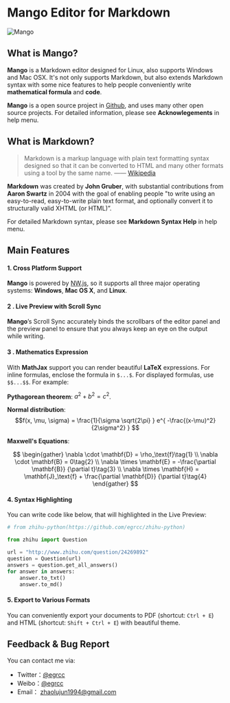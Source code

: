 
# Mango Editor for Markdown

![Mango](./../img/Mango1_256.png)

## What is Mango?

**Mango** is a Markdown editor designed for Linux, also supports Windows and Mac OSX. It's not only supports Markdown, but also extends Markdown syntax with some nice features to help people conveniently write **mathematical formula** and **code**.

**Mango** is a open source project in [Github](https://github.com/egrcc/Mango), and uses many other open source projects. For detailed information, please see **Acknowlegements** in help menu.   


## What is Markdown?

> Markdown is a markup language with plain text formatting syntax designed so that it can be converted to HTML and many other formats using a tool by the same name.    —— [Wikipedia](http://en.wikipedia.org/wiki/Markdown)

**Markdown** was created by **John Gruber**, with substantial contributions from **Aaron Swartz** in 2004 with the goal of enabling people "to write using an easy-to-read, easy-to-write plain text format, and optionally convert it to structurally valid XHTML (or HTML)”.

For detailed Markdown syntax, please see **Markdown Syntax Help** in help menu.

## Main Features

#### 1. Cross Platform Support

**Mango** is powered by [NW.js](http://nwjs.io/), so it supports all three major operating systems: **Windows**, **Mac OS X**, and **Linux**. 

#### 2 . Live Preview with Scroll Sync

**Mango**’s Scroll Sync accurately binds the scrollbars of the editor panel and the preview panel to ensure that you always keep an eye on the output while writing.

#### 3 . Mathematics Expression

With **MathJax** support you can render beautiful **LaTeX** expressions. For inline formulas, enclose the formula in `$...$`. For displayed formulas, use `$$...$$`. For example:

**Pythagorean theorem**: $a^2 + b^2 = c^2$.

**Normal distribution**:
$$f(x, \mu, \sigma) = \frac{1}{\sigma \sqrt{2\pi} } e^{ -\frac{(x-\mu)^2}{2\sigma^2} } $$

**Maxwell's Equations**:

$$
\begin{gather}
\nabla \cdot \mathbf{D} = \rho_\text{f}\tag{1} \\
\nabla \cdot \mathbf{B} = 0\tag{2} \\
\nabla \times \mathbf{E} = -\frac{\partial \mathbf{B}} {\partial t}\tag{3}  \\
\nabla \times \mathbf{H} = \mathbf{J}_\text{f} + \frac{\partial \mathbf{D}} {\partial t}\tag{4}
\end{gather}
$$
    
    
                            
#### 4. Syntax Highlighting 

You can write code like below, that will highlighted in the Live Preview:


``` python
# from zhihu-python(https://github.com/egrcc/zhihu-python)

from zhihu import Question

url = "http://www.zhihu.com/question/24269892"
question = Question(url)
answers = question.get_all_answers()
for answer in answers:
    answer.to_txt()
    answer.to_md()
```

#### 5. Export to Various Formats 

You can conveniently export your documents to PDF (shortcut: `Ctrl + E`) and HTML (shortcut: `Shift + Ctrl + E`) with beautiful theme.



## Feedback & Bug Report

You can contact me via:

- Twitter：[@egrcc](https://twitter.com/egrcc)
- Weibo：[@egrcc](http://weibo.com/u/2948739432)
- Email： [zhaolujun1994@gmail.com](mailto:zhaolujun1994@gmail.com)
